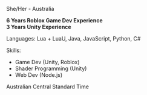 She/Her - Australia

**6 Years Roblox Game Dev Experience**<br>
**3 Years Unity Experience**

Languages: Lua + LuaU, Java, JavaScript, Python, C#

Skills:
- Game Dev (Unity, Roblox)
- Shader Programming (Unity)
- Web Dev (Node.js)

Australian Central Standard Time
<!---
HurricaneZerox/HurricaneZerox is a ✨ special ✨ repository because its `README.md` (this file) appears on your GitHub profile.
You can click the Preview link to take a look at your changes.
--->

